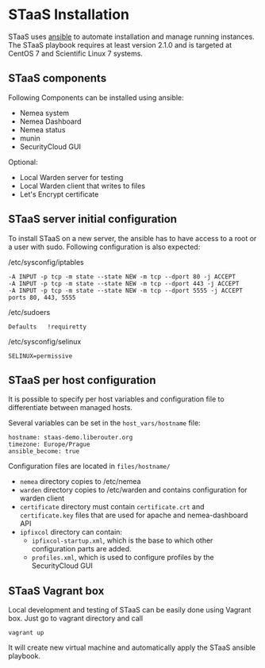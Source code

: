 # STaaS Installation

STaaS uses [ansible](https://www.ansible.com/) to automate installation and manage running instances.
The STaaS playbook requires at least version 2.1.0 and is targeted at CentOS 7 and Scientific Linux 7 systems.

## STaaS components

Following Components can be installed using ansible:

- Nemea system
- Nemea Dashboard
- Nemea status
- munin
- SecurityCloud GUI

Optional:

- Local Warden server for testing
- Local Warden client that writes to files
- Let's Encrypt certificate

## STaaS server initial configuration

To install STaaS on a new server, the ansible has to have access to a root or a user with sudo.
Following configuration is also expected:

/etc/sysconfig/iptables
```
-A INPUT -p tcp -m state --state NEW -m tcp --dport 80 -j ACCEPT
-A INPUT -p tcp -m state --state NEW -m tcp --dport 443 -j ACCEPT
-A INPUT -p tcp -m state --state NEW -m tcp --dport 5555 -j ACCEPT
ports 80, 443, 5555
```

/etc/sudoers
```
Defaults   !requiretty
```

/etc/sysconfig/selinux
```
SELINUX=permissive
```

## STaaS per host configuration

It is possible to specify per host variables and configuration file to 
differentiate between managed hosts.

Several variables can be set in the `host_vars/hostname` file:
```
hostname: staas-demo.liberouter.org
timezone: Europe/Prague
ansible_become: true
```

Configuration files are located in `files/hostname/`
- `nemea` directory copies to /etc/nemea
- `warden` directory copies to /etc/warden and contains configuration for warden client
- `certificate` directory must contain `certificate.crt` and `certificate.key` files that are used for apache and nemea-dashboard API
- `ipfixcol` directory can contain:
  - `ipfixcol-startup.xml`, which is the base to which other configuration parts are added.
  - `profiles.xml`, which is used to configure profiles by the SecurityCloud GUI

## STaaS Vagrant box

Local development and testing of STaaS can be easily done using Vagrant box. Just go to vagrant directory and call
```
vagrant up
```

It will create new virtual machine and automatically apply the STaaS ansible playbook. 